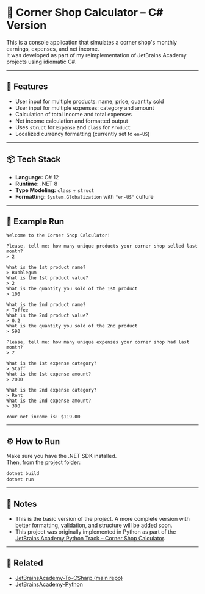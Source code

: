 # 🛒 Corner Shop Calculator – C# Version

This is a console application that simulates a corner shop's monthly earnings, expenses, and net income.  
It was developed as part of my reimplementation of JetBrains Academy projects using idiomatic C#.

---

## 🚀 Features

- User input for multiple products: name, price, quantity sold  
- User input for multiple expenses: category and amount  
- Calculation of total income and total expenses  
- Net income calculation and formatted output  
- Uses `struct` for `Expense` and `class` for `Product`  
- Localized currency formatting (currently set to `en‑US`)

---

## 📦 Tech Stack

- **Language:** C# 12  
- **Runtime:** .NET 8  
- **Type Modeling:** `class` + `struct`  
- **Formatting:** `System.Globalization` with `"en‑US"` culture

---

## 🧪 Example Run

```
Welcome to the Corner Shop Calculator!

Please, tell me: how many unique products your corner shop selled last month?
> 2

What is the 1st product name?
> Bubblegum
What is the 1st product value?
> 2
What is the quantity you sold of the 1st product
> 100

What is the 2nd product name?
> Toffee
What is the 2nd product value?
> 0.2
What is the quantity you sold of the 2nd product
> 590

Please, tell me: how many unique expenses your corner shop had last month?
> 2

What is the 1st expense category?
> Staff
What is the 1st expense amount?
> 2000

What is the 2nd expense category?
> Rent
What is the 2nd expense amount?
> 300

Your net income is: $119.00
```

---

## ⚙️ How to Run

Make sure you have the .NET SDK installed.  
Then, from the project folder:

```bash
dotnet build
dotnet run
```

---

## 📌 Notes

- This is the basic version of the project. A more complete version with better formatting, validation, and structure will be added soon.
- This project was originally implemented in Python as part of the [JetBrains Academy Python Track – Corner Shop Calculator](https://github.com/rkeppler42/JetBrainsAcademy-Python/tree/main/Easy/corner-shop-calculator).

---

## 🔗 Related

- [JetBrainsAcademy-To-CSharp (main repo)](https://github.com/rkeppler42/JetBrainsAcademy-To-CSharp)
- [JetBrainsAcademy-Python](https://github.com/rkeppler42/JetBrainsAcademy-Python/)